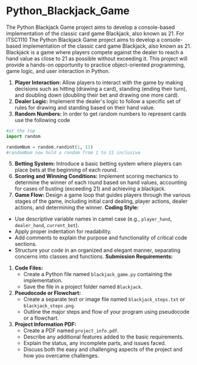 # Python_Blackjack_Game
The Python Blackjack Game project aims to develop a console-based implementation of the classic card game Blackjack, also known as 21. For ITSC1110
The Python Blackjack Game project aims to develop a console-based implementation of the classic card game Blackjack, also known as 21. Blackjack is a game where players compete against the dealer to reach a hand value as close to 21 as possible without exceeding it. This project will provide a hands-on opportunity to practice object-oriented programming, game logic, and user interaction in Python.

1. **Player Interaction:** Allow players to interact with the game by making decisions such as hitting (drawing a card), standing (ending their turn), and doubling down (doubling their bet and drawing one more card).
2. **Dealer Logic:** Implement the dealer's logic to follow a specific set of rules for drawing and standing based on their hand value.
3. **Random Numbers:** In order to get random numbers to represent cards use the following code 
```python
#at the top
import random

randomNum = random.randint(1, 11)
#randomNum now hold a random from 1 to 11 inclusive

```
5. **Betting System:** Introduce a basic betting system where players can place bets at the beginning of each round.
6. **Scoring and Winning Conditions:** Implement scoring mechanics to determine the winner of each round based on hand values, accounting for cases of busting (exceeding 21) and achieving a blackjack.
7. **Game Flow:** Design a game loop that guides players through the various stages of the game, including initial card dealing, player actions, dealer actions, and determining the winner.
**Coding Style:**
- Use descriptive variable names in camel case (e.g., `player_hand`, `dealer_hand`, `current_bet`).
- Apply proper indentation for readability.
- Add comments to explain the purpose and functionality of critical code sections.
- Structure your code in an organized and elegant manner, separating concerns into classes and functions.
**Submission Requirements:**
1. **Code Files:**
    - Create a Python file named `blackjack_game.py` containing the implementation.
    - Save the file in a project folder named `Blackjack`.
2. **Pseudocode or Flowchart:**
    - Create a separate text or image file named `blackjack_steps.txt` or `blackjack_steps.png`.
    - Outline the major steps and flow of your program using pseudocode or a flowchart.
3. **Project Information PDF:**
    - Create a PDF named `project_info.pdf`.
    - Describe any additional features added to the basic requirements.
    - Explain the status, any incomplete parts, and issues faced.
    - Discuss both the easy and challenging aspects of the project and how you overcame challenges.
